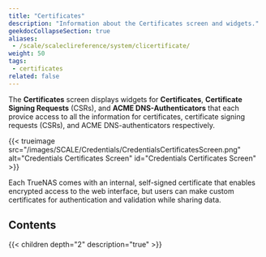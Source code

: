 ```yaml
---
title: "Certificates"
description: "Information about the Certificates screen and widgets."
geekdocCollapseSection: true
aliases: 
 - /scale/scaleclireference/system/clicertificate/
weight: 50
tags:
 - certificates
related: false
---
```


The **Certificates** screen displays widgets for **Certificates**, **Certificate Signing Requests** (CSRs), and **ACME DNS-Authenticators** that each provice access to all the information for certificates, certificate signing requests (CSRs), and ACME DNS-authenticators respectively.

{{< trueimage src="/images/SCALE/Credentials/CredentialsCertificatesScreen.png" alt="Credentials Certificates Screen" id="Credentials Certificates Screen" >}}

Each TrueNAS comes with an internal, self-signed certificate that enables encrypted access to the web interface, but users can make custom certificates for authentication and validation while sharing data.

<div class="noprint">

## Contents

{{< children depth="2" description="true" >}}

</div>
